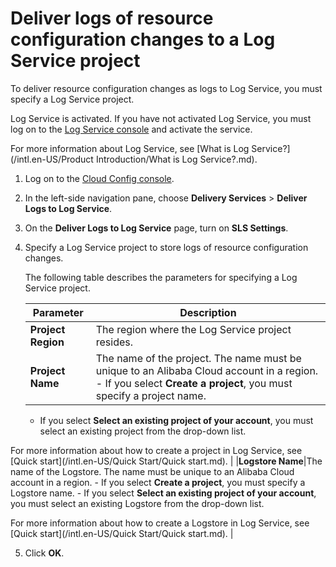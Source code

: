 # Deliver logs of resource configuration changes to a Log Service project

To deliver resource configuration changes as logs to Log Service, you must specify a Log Service project.

Log Service is activated. If you have not activated Log Service, you must log on to the [Log Service console](https://sls.console.aliyun.com) and activate the service.

For more information about Log Service, see [What is Log Service?](/intl.en-US/Product Introduction/What is Log Service?.md).

1.  Log on to the [Cloud Config console](https://config.console.aliyun.com).

2.  In the left-side navigation pane, choose **Delivery Services** \> **Deliver Logs to Log Service**.

3.  On the **Deliver Logs to Log Service** page, turn on **SLS Settings**.

4.  Specify a Log Service project to store logs of resource configuration changes.

    The following table describes the parameters for specifying a Log Service project.

    |Parameter|Description|
    |---------|-----------|
    |**Project Region**|The region where the Log Service project resides.|
    |**Project Name**|The name of the project. The name must be unique to an Alibaba Cloud account in a region.    -   If you select **Create a project**, you must specify a project name.
    -   If you select **Select an existing project of your account**, you must select an existing project from the drop-down list.

For more information about how to create a project in Log Service, see [Quick start](/intl.en-US/Quick Start/Quick start.md). |
    |**Logstore Name**|The name of the Logstore. The name must be unique to an Alibaba Cloud account in a region.    -   If you select **Create a project**, you must specify a Logstore name.
    -   If you select **Select an existing project of your account**, you must select an existing Logstore from the drop-down list.

For more information about how to create a Logstore in Log Service, see [Quick start](/intl.en-US/Quick Start/Quick start.md). |

5.  Click **OK**.


